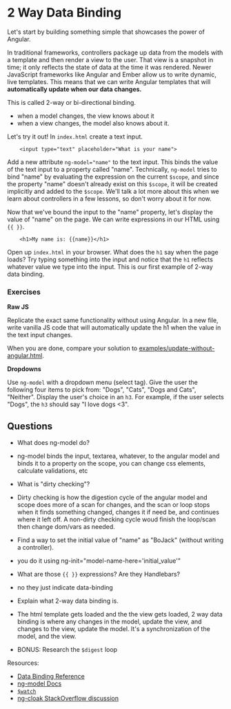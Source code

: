 # 2 Way Data Binding

Let's start by building something simple that showcases the power of Angular.

In traditional frameworks, controllers package up data from the models with a template and then render a view to the user.  That view is a snapshot in time; it only reflects the state of data at the time it was rendered.  Newer JavaScript frameworks like Angular and Ember allow us to write dynamic, live templates.  This means that we can write Angular templates that will **automatically update when our data changes.**  

This is called 2-way or bi-directional binding.

* when a model changes, the view knows about it
* when a view changes, the model also knows about it.


Let's try it out!
 In `index.html` create a text input.

```
	<input type="text" placeholder="What is your name">
```

Add a new attribute `ng-model="name"` to the text input.  This binds the value of the text input to a property called "name". Technically, `ng-model` tries to bind "name" by evaluating the expression on the current `$scope`, and since the property "name" doesn't already exist on this `$scope`, it will be created implicitly and added to the `$scope`. We'll talk a lot more about this when we learn about controllers in a few lessons, so don't worry about it for now.

Now that we've bound the input to the "name" property, let's display the value of "name" on the page.  We can write expressions in our HTML using `{{ }}`.

```
	<h1>My name is: {{name}}</h1>

```

Open up `index.html` in your browser.  What does the `h1` say when the page loads?  Try typing something into the input and notice that the `h1` reflects whatever value we type into the input.  This is our first example of 2-way data binding.

### Exercises

**Raw JS**

Replicate the exact same functionality without using Angular.  In a new file, write vanilla JS code that will automatically update the h1 when the value in the text input changes.

When you are done, compare your solution to [examples/update-without-angular.html](examples/update-without-angular.html).

**Dropdowns**

Use `ng-model` with a dropdown menu (select tag).  Give the user the following four items to pick from: "Dogs", "Cats", "Dogs and Cats", "Neither". Display the user's choice in an `h3`.  For example, if the user selects "Dogs", the `h3` should say "I love dogs <3".

## Questions

* What does ng-model do?
- ng-model binds the input, textarea, whatever, to the angular model and binds it to a property on the scope, you can change css elements, calculate validations, etc
* What is "dirty checking"?
- Dirty checking is how the digestion cycle of the angular model and scope does more of a scan for changes, and the scan or loop stops when it finds something changed, changes it if need be, and continues where it left off. A non-dirty checking cycle woud finish the loop/scan then change dom/vars as needed.
* Find a way to set the initial value of "name" as "BoJack" (without writing a controller).
- you do it using ng-init="model-name-here='initial_value'"
* What are those `{{ }}` expressions?  Are they Handlebars?
- no they just indicate data-binding
* Explain what 2-way data binding is.
- The html template gets loaded and the the view gets loaded, 2 way data binding is where any changes in the model, update the view, and changes to the view, update the model. It's a synchronization of the model, and the view. 
* BONUS: Research the `$digest` loop

Resources:

* [Data Binding Reference](https://docs.angularjs.org/guide/databinding)
* [ng-model Docs](https://docs.angularjs.org/api/ng/directive/ngModel)
* [`$watch`](https://www.ng-book.com/p/The-Digest-Loop-and-apply/)
* [ng-cloak StackOverflow discussion](http://stackoverflow.com/questions/12866447/prevent-double-curly-brace-notation-from-displaying-momentarily-before-angular-j)

